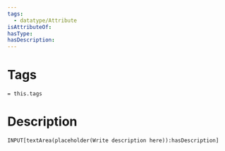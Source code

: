 ```yaml
---
tags:
  - datatype/Attribute
isAttributeOf:
hasType:
hasDescription:
---
```

# Tags
`= this.tags`

# Description
```meta-bind
INPUT[textArea(placeholder(Write description here)):hasDescription]
```